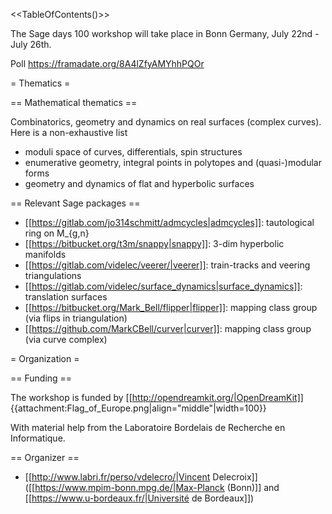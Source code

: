 <<TableOfContents()>>

The Sage days 100 workshop will take place in Bonn Germany, July 22nd - July 26th.



Poll https://framadate.org/8A4lZfyAMYhhPQOr

= Thematics =

== Mathematical thematics ==

Combinatorics, geometry and dynamics on real surfaces (complex curves). Here is a non-exhaustive list

 * moduli space of curves, differentials, spin structures
 * enumerative geometry, integral points in polytopes and (quasi-)modular forms
 * geometry and dynamics of flat and hyperbolic surfaces

== Relevant Sage packages ==

 * [[https://gitlab.com/jo314schmitt/admcycles|admcycles]]: tautological ring on M_{g,n}
 * [[https://bitbucket.org/t3m/snappy|snappy]]: 3-dim hyperbolic manifolds
 * [[https://gitlab.com/videlec/veerer/|veerer]]: train-tracks and veering triangulations
 * [[https://gitlab.com/videlec/surface_dynamics|surface_dynamics]]: translation surfaces
 * [[https://bitbucket.org/Mark_Bell/flipper|flipper]]: mapping class group (via flips in triangulation)
 * [[https://github.com/MarkCBell/curver|curver]]: mapping class group (via curve complex)

= Organization =

== Funding ==

The workshop is funded by [[http://opendreamkit.org/|OpenDreamKit]] {{attachment:Flag_of_Europe.png|align="middle"|width=100}}

With material help from the Laboratoire Bordelais de Recherche en Informatique.

== Organizer ==

 * [[http://www.labri.fr/perso/vdelecro/|Vincent Delecroix]] ([[https://www.mpim-bonn.mpg.de/|Max-Planck (Bonn)]] and [[https://www.u-bordeaux.fr/|Université de Bordeaux]])

